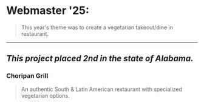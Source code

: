 # Webmaster '25:  

>This year's theme was to create a vegetarian takeout/dine in restaurant.
---
*This project placed 2nd in the state of Alabama.*
---
###  Choripan Grill
> An authentic South & Latin American restaurant with specialized vegetarian options.
